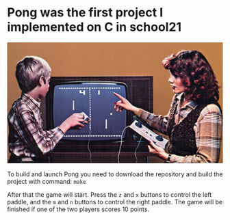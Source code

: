# Pong was the first project I implemented on C in school21

![screenshot](/projects/P01_Pong/pic/pong.png)

To build and launch Pong you need to download the repository and build the project with command:
```make```

After that the game will start.
Press the ```z``` and ```x``` buttons to control the left paddle, and the ```m``` and ```n``` buttons to control the right paddle.
The game will be finished if one of the two players scores 10 points.
